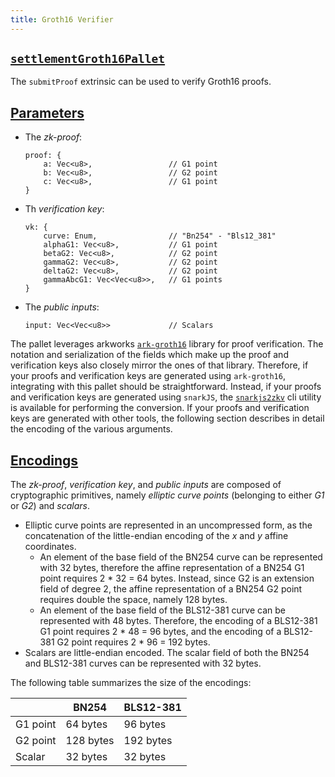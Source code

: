 ```yaml
---
title: Groth16 Verifier
---
```


## [`settlementGroth16Pallet`](https://github.com/HorizenLabs/NH-core/tree/main/pallets/settlement-groth16)

The `submitProof` extrinsic can be used to verify Groth16 proofs.

## [Parameters](#parameters)
- The *zk-proof*:
    ```
    proof: {
        a: Vec<u8>,                 // G1 point
        b: Vec<u8>,                 // G2 point
        c: Vec<u8>,                 // G1 point
    }
    ```
- Th *verification key*:
    ```
    vk: {
        curve: Enum,                // "Bn254" - "Bls12_381"
        alphaG1: Vec<u8>,           // G1 point
        betaG2: Vec<u8>,            // G2 point
        gammaG2: Vec<u8>,           // G2 point
        deltaG2: Vec<u8>,           // G2 point
        gammaAbcG1: Vec<Vec<u8>>,   // G1 points
    }
    ```
- The *public inputs*:
    ```
    input: Vec<Vec<u8>>             // Scalars
    ```

The pallet leverages arkworks [`ark-groth16`](https://github.com/arkworks-rs/groth16/tree/v0.4.0) library for proof verification.
The notation and serialization of the fields which make up the proof and verification keys also closely mirror the ones of that library.
Therefore, if your proofs and verification keys are generated using `ark-groth16`, integrating with this pallet should be straightforward.
Instead, if your proofs and verification keys are generated using `snarkJS`, the [`snarkjs2zkv`](https://github.com/HorizenLabs/snarkjs2zkv) cli utility is available for performing the conversion.
If your proofs and verification keys are generated with other tools, the following section describes in detail the encoding of the various arguments.

## [Encodings](#encodings)

The *zk-proof*, *verification key*, and *public inputs* are composed of cryptographic primitives, namely *elliptic curve points* (belonging to either *G1* or *G2*) and *scalars*.
- Elliptic curve points are represented in an uncompressed form, as the concatenation of the little-endian encoding of the *x* and *y* affine coordinates.
  * An element of the base field of the BN254 curve can be represented with 32 bytes, therefore the affine representation of a BN254 G1 point requires 2 * 32 = 64 bytes.
    Instead, since G2 is an extension field of degree 2, the affine representation of a BN254 G2 point requires double the space, namely 128 bytes.
  * An element of the base field of the BLS12-381 curve can be represented with 48 bytes. Therefore, the encoding of a BLS12-381 G1 point requires 2 * 48 = 96 bytes,
    and the encoding of a BLS12-381 G2 point requires 2 * 96 = 192 bytes.
- Scalars are little-endian encoded. The scalar field of both the BN254 and BLS12-381 curves can be represented with 32 bytes.

The following table summarizes the size of the encodings:

|          | BN254     | BLS12-381 |
|----------|-----------|-----------|
| G1 point | 64 bytes  | 96 bytes  |
| G2 point | 128 bytes | 192 bytes |
| Scalar   | 32 bytes  | 32 bytes  |
